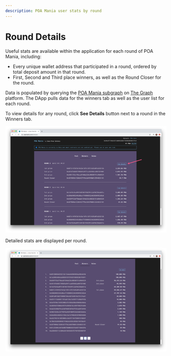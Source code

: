 ```yaml
---
description: POA Mania user stats by round
---
```


# Round Details

Useful stats are available within the application for each round of POA Mania, including:

* Every unique wallet address that participated in a round, ordered by total deposit amount in that round.
* First, Second and Third place winners, as well as the Round Closer for the round.

Data is populated by querying the [POA Mania subgraph](https://thegraph.com/explorer/subgraph/maxaleks/poa-mania) on [The Graph ](https://thegraph.com/)platform. The DApp pulls data for the winners tab as well as the user list for each round. 

To view details for any round, click **See Details** button next to a round in the Winners tab.

![](../../.gitbook/assets/details-1.png)

Detailed stats are displayed per round.

![](../../.gitbook/assets/details-2.png)

